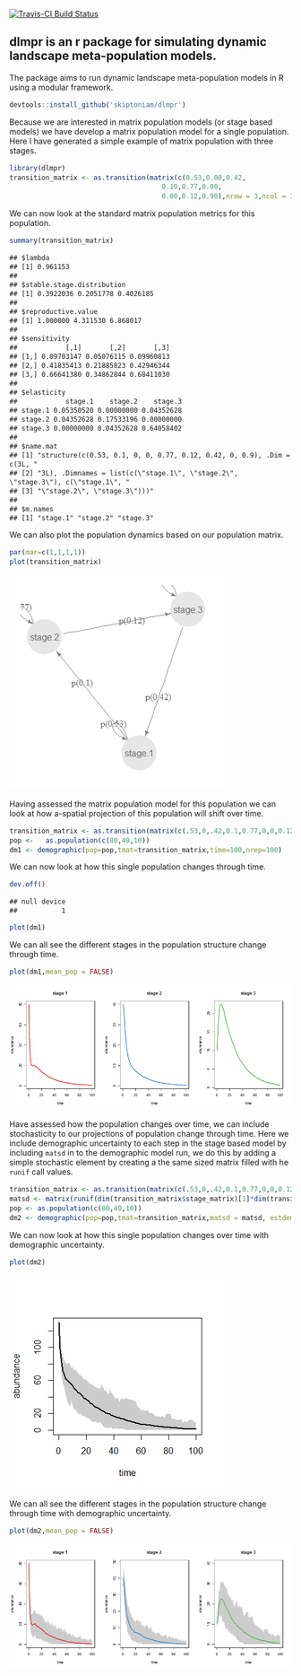[![Travis-CI Build Status](https://travis-ci.org/skiptoniam/dlmpr.svg?branch=master)](https://travis-ci.org/skiptoniam/dlmpr)

dlmpr is an r package for simulating dynamic landscape meta-population models.
------------------------------------------------------------------------------

The package aims to run dynamic landscape meta-population models in R using a modular framework.

``` r
devtools::install_github('skiptoniam/dlmpr')
```

Because we are interested in matrix population models (or stage based models) we have develop a matrix population model for a single population. Here I have generated a simple example of matrix population with three stages.

``` r
library(dlmpr)
transition_matrix <- as.transition(matrix(c(0.53,0.00,0.42,
                                      0.10,0.77,0.00,
                                      0.00,0.12,0.90),nrow = 3,ncol = 3,byrow = TRUE))
```

We can now look at the standard matrix population metrics for this population.

``` r
summary(transition_matrix)
```

    ## $lambda
    ## [1] 0.961153
    ## 
    ## $stable.stage.distribution
    ## [1] 0.3922036 0.2051778 0.4026185
    ## 
    ## $reproductive.value
    ## [1] 1.000000 4.311530 6.868017
    ## 
    ## $sensitivity
    ##            [,1]       [,2]       [,3]
    ## [1,] 0.09703147 0.05076115 0.09960813
    ## [2,] 0.41835413 0.21885823 0.42946344
    ## [3,] 0.66641380 0.34862844 0.68411030
    ## 
    ## $elasticity
    ##            stage.1    stage.2    stage.3
    ## stage.1 0.05350520 0.00000000 0.04352628
    ## stage.2 0.04352628 0.17533196 0.00000000
    ## stage.3 0.00000000 0.04352628 0.64058402
    ## 
    ## $name.mat
    ## [1] "structure(c(0.53, 0.1, 0, 0, 0.77, 0.12, 0.42, 0, 0.9), .Dim = c(3L, "          
    ## [2] "3L), .Dimnames = list(c(\"stage.1\", \"stage.2\", \"stage.3\"), c(\"stage.1\", "
    ## [3] "\"stage.2\", \"stage.3\")))"                                                    
    ## 
    ## $m.names
    ## [1] "stage.1" "stage.2" "stage.3"

We can also plot the population dynamics based on our population matrix.

``` r
par(mar=c(1,1,1,1))
plot(transition_matrix)
```

![](readme_files/figure-markdown_github/single_pop_plot-1.png)

Having assessed the matrix population model for this population we can look at how a-spatial projection of this population will shift over time.

``` r
transition_matrix <- as.transition(matrix(c(.53,0,.42,0.1,0.77,0,0,0.12,0.9),nrow = 3,ncol = 3,byrow = TRUE))
pop <-   as.population(c(80,40,10))
dm1 <- demographic(pop=pop,tmat=transition_matrix,time=100,nrep=100)
```

We can now look at how this single population changes through time.

``` r
dev.off()
```

    ## null device 
    ##           1

``` r
plot(dm1)
```

We can all see the different stages in the population structure change through time.

``` r
plot(dm1,mean_pop = FALSE)
```

![](readme_files/figure-markdown_github/plot_all_stages1-1.png)

Have assessed how the population changes over time, we can include stochasticity to our projections of population change through time. Here we include demographic uncertainty to each step in the stage based model by including `matsd` in to the demographic model run, we do this by adding a simple stochastic element by creating a the same sized matrix filled with he `runif` call values.

``` r
transition_matrix <- as.transition(matrix(c(.53,0,.42,0.1,0.77,0,0,0.12,0.9),nrow = 3,ncol = 3,byrow = TRUE))
matsd <- matrix(runif(dim(transition_matrix$stage_matrix)[1]*dim(transition_matrix$stage_matrix)[1]), dim(transition_matrix$stage_matrix)[1],dim(transition_matrix$stage_matrix)[2])
pop <- as.population(c(80,40,10))
dm2 <- demographic(pop=pop,tmat=transition_matrix,matsd = matsd, estdem = TRUE,time=100,nrep=100)
```

We can now look at how this single population changes over time with demographic uncertainty.

``` r
plot(dm2)
```

![](readme_files/figure-markdown_github/plot_all2-1.png)

We can all see the different stages in the population structure change through time with demographic uncertainty.

``` r
plot(dm2,mean_pop = FALSE)
```

![](readme_files/figure-markdown_github/plot_all_stages2-1.png)
